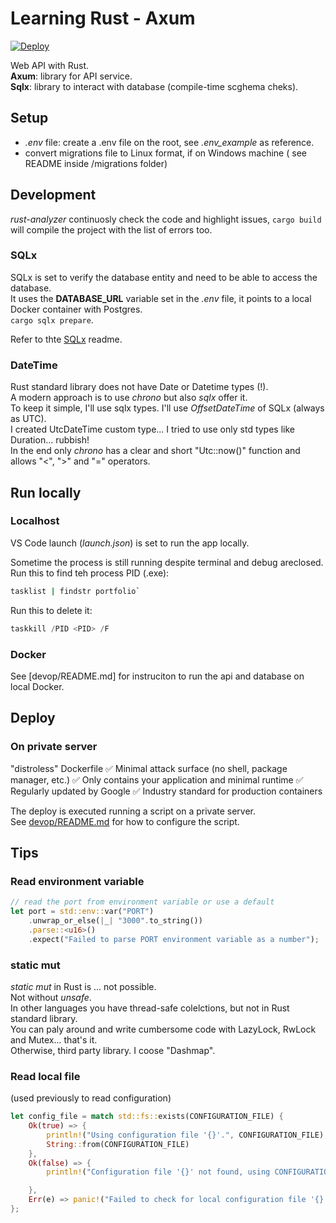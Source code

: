 # Learning Rust - Axum

[![Deploy](https://github.com/alex-piccione/learning.Rust.Axum/actions/workflows/deploy.yml/badge.svg)](https://github.com/alex-piccione/learning.Rust.Axum/actions/workflows/deploy.yml)

Web API with Rust.  
**Axum**: library for API service.  
**Sqlx**: library to interact with database (compile-time scghema cheks).


## Setup

- _.env_ file: create a .env file on the root, see _.env_example_ as reference. 
- convert migrations file to Linux format, if on Windows machine ( see README inside /migrations folder) 


## Development

_rust-analyzer_ continuosly check the code and highlight issues, `cargo build` will compile the project with the list of errors too.    

### SQLx

SQLx is set to verify the database entity and need to be able to access the database.  
It uses the **DATABASE_URL** variable set in the _.env_ file, it points to a local Docker container with Postgres.  
`cargo sqlx prepare`.  
  
Refer to thte [SQLx](src/repositories/SQLx.md) readme.

### DateTime
Rust standard library does not have Date or Datetime types (!).  
A modern approach is to use _chrono_ but also _sqlx_ offer it.  
To keep it simple, I'll use sqlx types. 
I'll use _OffsetDateTime_ of SQLx (always as UTC).  
I created UtcDateTime custom type... I tried to use only std types like Duration... rubbish!  
In the end only _chrono_ has a clear and short "Utc::now()" function and allows "<", ">" and "=" operators.  

## Run locally

### Localhost
VS Code launch (_launch.json_) is set to run the app locally.  

Sometime the process is still running despite terminal and debug areclosed.  
Run this to find teh process PID (<process>.exe):  
```sh
tasklist | findstr portfolio`
```
Run this to delete it:  
```powershell or CMD
taskkill /PID <PID> /F
```

### Docker
See [devop/README.md] for instruciton to run the api and database on local Docker.  

## Deploy

### On private server

"distroless" Dockerfile
✅ Minimal attack surface (no shell, package manager, etc.)
✅ Only contains your application and minimal runtime
✅ Regularly updated by Google
✅ Industry standard for production containers

The deploy is executed running a script on a private server.  
See [devop/README.md](devop/README.md#Deploy) for how to configure the script.



## Tips

### Read environment variable

```rust
// read the port from environment variable or use a default
let port = std::env::var("PORT")
    .unwrap_or_else(|_| "3000".to_string())
    .parse::<u16>()
    .expect("Failed to parse PORT environment variable as a number");
```

### static mut
_static mut_ in Rust is ... not possible.  
Not without _unsafe_.  
In other languages you have thread-safe colelctions, but not in Rust standard library.  
You can paly around and write cumbersome code with LazyLock, RwLock and Mutex... that's it.  
Otherwise, third party library. I coose "Dashmap". 

### Read local file
(used previously to read configuration)

```rust
let config_file = match std::fs::exists(CONFIGURATION_FILE) {
    Ok(true) => { 
        println!("Using configuration file '{}'.", CONFIGURATION_FILE); 
        String::from(CONFIGURATION_FILE)
    },
    Ok(false) => { 
        println!("Configuration file '{}' not found, using CONFIGURATION_FILE environment variable.", CONFIGURATION_FILE); 

    },
    Err(e) => panic!("Failed to check for local configuration file '{}': {}", CONFIGURATION_FILE, e),
};
```
